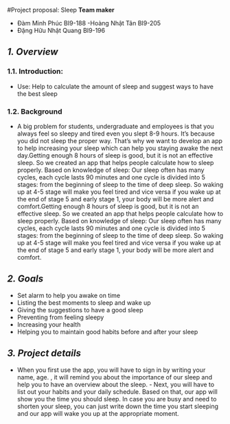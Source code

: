 #Project proposal: Sleep 
**Team maker** 
- Đàm Minh Phúc BI9-188
-Hoàng Nhật Tân BI9-205
- Đặng Hữu Nhật Quang BI9-196

## *1. Overview* 
### 1.1. Introduction: 
- Use: Help to calculate the amount of sleep and suggest ways to have the best sleep 
### 1.2. Background
- A big problem for students, undergraduate and employees is that you always feel so sleepy and tired even you slept 8-9 hours. It’s because you did not sleep the proper way. That’s why we want to develop an app to help increasing your sleep which can help you staying awake the next day.Getting enough 8 hours of sleep is good, but it is not an effective sleep. So we created an app that helps people calculate how to sleep properly. Based on knowledge of sleep: Our sleep often has many cycles, each cycle lasts 90 minutes and one cycle is divided into 5 stages: from the beginning of sleep to the time of deep sleep. So waking up at 4-5 stage will make you feel tired and vice versa if you wake up at the end of stage 5 and early stage 1, your body will be more alert and comfort.Getting enough 8 hours of sleep is good, but it is not an effective sleep. So we created an app that helps people calculate how to sleep properly. Based on knowledge of sleep: Our sleep often has many cycles, each cycle lasts 90 minutes and one cycle is divided into 5 stages: from the beginning of sleep to the time of deep sleep. So waking up at 4-5 stage will make you feel tired and vice versa if you wake up at the end of stage 5 and early stage 1, your body will be more alert and comfort.
## *2. Goals* 
- Set alarm to help you awake on time 
- Listing the best moments to sleep and wake up 
- Giving the suggestions to have a good sleep 
- Preventing from feeling sleepy
- Increasing your health
- Helping you to maintain good habits before and after your sleep 
## *3. Project details*
- When you first use the app, you will have to sign in by writing your name, age. , it will remind you about the importance of our sleep and help you to have an overview about the sleep.         - Next, you will have to list out your habits and your daily schedule. Based on that, our app will show you the time you should sleep. In case you are busy and need to shorten your sleep, you can just write down the time you start sleeping and our app will wake you up at the appropriate moment.
